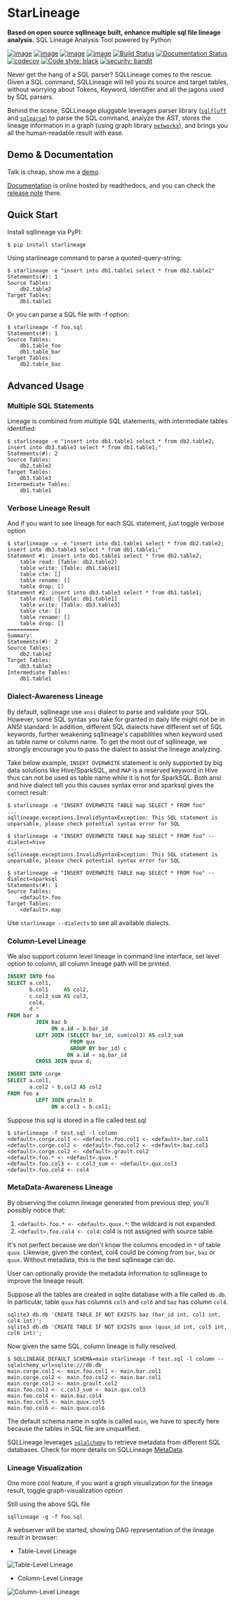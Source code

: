 # StarLineage
**Based on open source sqllineage built, enhance multiple sql file lineage analysis.**
SQL Lineage Analysis Tool powered by Python

[![image](https://img.shields.io/pypi/v/sqllineage.svg)](https://pypi.org/project/sqllineage/)
[![image](https://img.shields.io/pypi/status/sqllineage.svg)](https://pypi.org/project/sqllineage/)
[![image](https://img.shields.io/pypi/pyversions/sqllineage.svg)](https://pypi.org/project/sqllineage/)
[![image](https://img.shields.io/pypi/l/sqllineage.svg)](https://pypi.org/project/sqllineage/)
[![Build Status](https://github.com/reata/sqllineage/workflows/build/badge.svg)](https://github.com/reata/sqllineage/actions)
[![Documentation Status](https://readthedocs.org/projects/sqllineage/badge/?version=latest)](https://sqllineage.readthedocs.io/en/latest/?badge=latest)
[![codecov](https://codecov.io/gh/reata/sqllineage/branch/master/graph/badge.svg)](https://codecov.io/gh/reata/sqllineage)
[![Code style: black](https://img.shields.io/badge/code%20style-black-000000.svg)](https://github.com/psf/black)
[![security: bandit](https://img.shields.io/badge/security-bandit-yellow.svg)](https://github.com/PyCQA/bandit)

Never get the hang of a SQL parser? SQLLineage comes to the rescue. Given a SQL command, SQLLineage will tell you its
source and target tables, without worrying about Tokens, Keyword, Identifier and all the jagons used by SQL parsers.

Behind the scene, SQLLineage pluggable leverages parser library ([`sqlfluff`](https://github.com/sqlfluff/sqlfluff) 
and [`sqlparse`](https://github.com/andialbrecht/sqlparse)) to parse the SQL command, analyze the AST, stores the lineage
information in a graph (using graph library [`networkx`](https://github.com/networkx/networkx)), and brings you all the 
human-readable result with ease.

## Demo & Documentation
Talk is cheap, show me a [demo](https://reata.github.io/sqllineage/).

[Documentation](https://sqllineage.readthedocs.io) is online hosted by readthedocs, and you can check the 
[release note](https://sqllineage.readthedocs.io/en/latest/release_note/changelog.html) there.


## Quick Start
Install sqllineage via PyPI:
```bash
$ pip install starlineage
```

Using starlineage command to parse a quoted-query-string:
```
$ starlineage -e "insert into db1.table1 select * from db2.table2"
Statements(#): 1
Source Tables:
    db2.table2
Target Tables:
    db1.table1
```

Or you can parse a SQL file with -f option:
```
$ starlineage -f foo.sql
Statements(#): 1
Source Tables:
    db1.table_foo
    db1.table_bar
Target Tables:
    db2.table_baz
```

## Advanced Usage

### Multiple SQL Statements
Lineage is combined from multiple SQL statements, with intermediate tables identified:
```
$ starlineage -e "insert into db1.table1 select * from db2.table2; insert into db3.table3 select * from db1.table1;"
Statements(#): 2
Source Tables:
    db2.table2
Target Tables:
    db3.table3
Intermediate Tables:
    db1.table1
```

### Verbose Lineage Result
And if you want to see lineage for each SQL statement, just toggle verbose option
```
$ starlineage -v -e "insert into db1.table1 select * from db2.table2; insert into db3.table3 select * from db1.table1;"
Statement #1: insert into db1.table1 select * from db2.table2;
    table read: [Table: db2.table2]
    table write: [Table: db1.table1]
    table cte: []
    table rename: []
    table drop: []
Statement #2: insert into db3.table3 select * from db1.table1;
    table read: [Table: db1.table1]
    table write: [Table: db3.table3]
    table cte: []
    table rename: []
    table drop: []
==========
Summary:
Statements(#): 2
Source Tables:
    db2.table2
Target Tables:
    db3.table3
Intermediate Tables:
    db1.table1
```

### Dialect-Awareness Lineage
By default, sqllineage use `ansi` dialect to parse and validate your SQL. However, some SQL syntax you take for granted
in daily life might not be in ANSI standard. In addition, different SQL dialects have different set of SQL keywords,
further weakening sqllineage's capabilities when keyword used as table name or column name. To get the most out of
sqllineage, we strongly encourage you to pass the dialect to assist the lineage analyzing.

Take below example, `INSERT OVERWRITE` statement is only supported by big data solutions like Hive/SparkSQL, and `MAP`
is a reserved keyword in Hive thus can not be used as table name while it is not for SparkSQL. Both ansi and hive dialect
tell you this causes syntax error and sparksql gives the correct result:
```
$ starlineage -e "INSERT OVERWRITE TABLE map SELECT * FROM foo"
...
sqllineage.exceptions.InvalidSyntaxException: This SQL statement is unparsable, please check potential syntax error for SQL

$ starlineage -e "INSERT OVERWRITE TABLE map SELECT * FROM foo" --dialect=hive
...
sqllineage.exceptions.InvalidSyntaxException: This SQL statement is unparsable, please check potential syntax error for SQL

$ starlineage -e "INSERT OVERWRITE TABLE map SELECT * FROM foo" --dialect=sparksql
Statements(#): 1
Source Tables:
    <default>.foo
Target Tables:
    <default>.map
```

Use `starlineage --dialects` to see all available dialects.

### Column-Level Lineage
We also support column level lineage in command line interface, set level option to column, all column lineage path will 
be printed.

```sql
INSERT INTO foo
SELECT a.col1,
       b.col1     AS col2,
       c.col3_sum AS col3,
       col4,
       d.*
FROM bar a
         JOIN baz b
              ON a.id = b.bar_id
         LEFT JOIN (SELECT bar_id, sum(col3) AS col3_sum
                    FROM qux
                    GROUP BY bar_id) c
                   ON a.id = sq.bar_id
         CROSS JOIN quux d;

INSERT INTO corge
SELECT a.col1,
       a.col2 + b.col2 AS col2
FROM foo a
         LEFT JOIN grault b
              ON a.col1 = b.col1;
```

Suppose this sql is stored in a file called test.sql

```
$ starlineage -f test.sql -l column
<default>.corge.col1 <- <default>.foo.col1 <- <default>.bar.col1
<default>.corge.col2 <- <default>.foo.col2 <- <default>.baz.col1
<default>.corge.col2 <- <default>.grault.col2
<default>.foo.* <- <default>.quux.*
<default>.foo.col3 <- c.col3_sum <- <default>.qux.col3
<default>.foo.col4 <- col4
```

### MetaData-Awareness Lineage
By observing the column lineage generated from previous step, you'll possibly notice that:
1. `<default>.foo.* <- <default>.quux.*`: the wildcard is not expanded.
2. `<default>.foo.col4 <- col4`: col4 is not assigned with source table.

It's not perfect because we don't know the columns encoded in `*` of table `quux`. Likewise, given the context,
col4 could be coming from `bar`, `baz` or `quux`. Without metadata, this is the best sqllineage can do.

User can optionally provide the metadata information to sqllineage to improve the lineage result.

Suppose all the tables are created in sqlite database with a file called `db.db`. In particular, 
table `quux` has columns `col5` and `col6` and `baz` has column `col4`. 
```shell
sqlite3 db.db 'CREATE TABLE IF NOT EXISTS baz (bar_id int, col1 int, col4 int)';
sqlite3 db.db 'CREATE TABLE IF NOT EXISTS quux (quux_id int, col5 int, col6 int)';
```

Now given the same SQL, column lineage is fully resolved.
```shell
$ SQLLINEAGE_DEFAULT_SCHEMA=main starlineage -f test.sql -l column --sqlalchemy_url=sqlite:///db.db
main.corge.col1 <- main.foo.col1 <- main.bar.col1
main.corge.col2 <- main.foo.col2 <- main.bar.col1
main.corge.col2 <- main.grault.col2
main.foo.col3 <- c.col3_sum <- main.qux.col3
main.foo.col4 <- main.baz.col4
main.foo.col5 <- main.quux.col5
main.foo.col6 <- main.quux.col6
```
The default schema name in sqlite is called `main`, we have to specify here because the tables in SQL file are unqualified.

SQLLineage leverages [`sqlalchemy`](https://github.com/sqlalchemy/sqlalchemy) to retrieve metadata from different SQL databases. 
Check for more details on SQLLineage [MetaData](https://sqllineage.readthedocs.io/en/latest/gear_up/metadata.html).


### Lineage Visualization
One more cool feature, if you want a graph visualization for the lineage result, toggle graph-visualization option

Still using the above SQL file
```
sqllineage -g -f foo.sql
```
A webserver will be started, showing DAG representation of the lineage result in browser:

- Table-Level Lineage

<img src="https://raw.githubusercontent.com/reata/sqllineage/master/docs/_static/table.jpg" alt="Table-Level Lineage">

- Column-Level Lineage

<img src="https://raw.githubusercontent.com/reata/sqllineage/master/docs/_static/column.jpg" alt="Column-Level Lineage">
